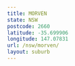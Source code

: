 ```yaml
---
title: MORVEN
state: NSW
postcode: 2660
latitude: -35.699906
longitude: 147.07831
url: /nsw/morven/
layout: suburb
---
```

